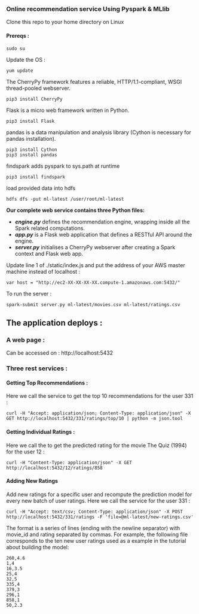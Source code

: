 ### Online recommendation service Using Pyspark & MLlib

Clone this repo to your home directory on Linux

#### Prereqs :

```console
sudo su
```

Update the OS :
```console
yum update
```

The CherryPy framework features a reliable, HTTP/1.1-compliant, WSGI thread-pooled webserver.
```console
pip3 install CherryPy
```

Flask is a micro web framework written in Python.
```console
pip3 install Flask
```

pandas is a data manipulation and analysis library (Cython is necessary for pandas installation).
```console
pip3 install Cython
pip3 install pandas
```

findspark adds pyspark to sys.path at runtime
```console
pip3 install findspark
```

load provided data into hdfs 
```console
hdfs dfs -put ml-latest /user/root/ml-latest
```

**Our complete web service contains three Python files:**
* ***engine.py*** defines the recommendation engine, wrapping inside all the Spark related computations.
* ***app.py*** is a Flask web application that defines a RESTful API around the engine.
* ***server.py*** initialises a CherryPy webserver after creating a Spark context and Flask web app.

Update line 1 of ./static/index.js and put the address of your AWS master machine instead of localhost :
```
var host = "http://ec2-XX-XX-XX-XX.compute-1.amazonaws.com:5432/"
```

To run the server :
```console
spark-submit server.py ml-latest/movies.csv ml-latest/ratings.csv
```
## The application deploys :

### A web page :

Can be accessed on : http://localhost:5432

### Three rest services :

#### Getting Top Recommendations :

Here we call the service to get the top 10 recommendations for the user 331 :
```console
curl -H "Accept: application/json; Content-Type: application/json" -X GET http://localhost:5432/331/ratings/top/10 | python -m json.tool
```

#### Getting Individual Ratings :

Here we call the to get the predicted rating for the movie The Quiz (1994) for the user 12 :
```console
curl -H "Content-Type: application/json" -X GET http://localhost:5432/12/ratings/858
```

#### Adding New Ratings

Add new ratings for a specific user and recompute the prediction model for every new batch of user ratings.
Here we call the service for the user 331 :
```console
curl -H "Accept: text/csv; Content-Type: application/json" -X POST http://localhost:5432/331/ratings -F 'file=@ml-latest/new-ratings.csv'
```

The format is a series of lines (ending with the newline separator) with movie_id and rating separated by commas. For example, the following file corresponds to the ten new user ratings used as a example in the tutorial about building the model:
```csv
260,4.6  
1,4
16,3.5  
25,4  
32,5 
335,4
379,3
296,1
858,1
50,2.3
```
